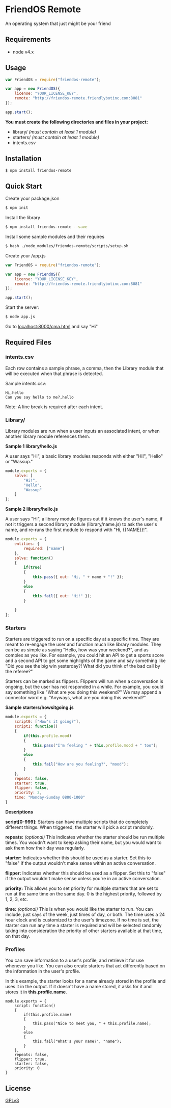 # FriendOS Remote

  An operating system that just might be your friend

## Requirements
- node v4.x

## Usage
```js
var FriendOS = require("friendos-remote");

var app = new FriendOS({
    license: "YOUR_LICENSE_KEY",
    remote: "http://friendos-remote.friendlybotinc.com:8081"
});

app.start(); 
```
**You must create the following directories and files in your project:**
- library/ *(must contain at least 1 module)*
- starters/ *(must contain at least 1 module)*
- intents.csv

## Installation

```bash
$ npm install friendos-remote
```

## Quick Start

Create your package.json

```bash
$ npm init
```

Install the library

```bash
$ npm install friendos-remote --save
```

Install some sample modules and their requires
```bash
$ bash ./node_modules/friendos-remote/scripts/setup.sh
```

Create your /app.js

```js
var FriendOS = require("friendos-remote");

var app = new FriendOS({
    license: "YOUR_LICENSE_KEY",
    remote: "http://friendos-remote.friendlybotinc.com:8081"
});

app.start(); 
```

  Start the server:

```bash
$ node app.js
```

Go to [localhost:8000/cma.html](http://localhost:8000/cma.html) and say "Hi"

## Required Files

### **intents.csv**
Each row contains a sample phrase, a comma, then the Library module that will be executed when that phrase is detected.

Sample intents.csv:
```
Hi,hello
Can you say hello to me?,hello
```

Note: A line break is required after each intent.


### **Library/**

Library modules are run when a user inputs an associated intent, or when another library module references them.

**Sample 1 library/hello.js**

A user says "Hi", a basic library modules responds with either "Hi!", "Hello" or "Wassup."
```js
module.exports = {
	solve: [
		"Hi!",
		"Hello",
		"Wassup"
	]
};
```

**Sample 2 library/hello.js**

A user says "Hi", a library module figures out if it knows the user's name, if not it triggers a second library module (library/name.js) to ask the user's name, and re-runs the first module to respond with "Hi, {{NAME}}!".

```js
module.exports = {
	entities: {
		required: ["name"]
	},
	solve: function()
	{
		if(true)
		{
			this.pass({ out: "Hi, " + name + "!" });
		}
		else
		{
			this.fail({ out: "Hi!" });
		}
		
	}
};
```

### **Starters**

Starters are triggered to run on a specific day at a specific time. They are meant to re-engage the user and function much like library modules. They can be as simple as saying "Hello, how was your weekend?", and as complex as you like. For example, you could hit an API to get a sports score and a second API to get some highlights of the game and say something like "Did you see the big win yesterday?! What did you think of the bad call by the referee?"

Starters can be marked as flippers. Flippers will run when a conversation is ongoing, but the user has not responded in a while. For example, you could say something like "What are you doing this weekend?" We may append a connector word e.g. "Anyways, what are you doing this weekend?" 

**Sample starters/howsitgoing.js**
```js
module.exports = {
	script0: ["How's it going?"],
	script1: function()
	{
		if(this.profile.mood)
		{
			this.pass("I'm feeling " + this.profile.mood + " too");
		}
		else
		{
			this.fail("How are you feeling?", "mood");
		}
	},
	repeats: false,
	starter: true,
	flipper: false,
	priority: 2,
	time: "Monday-Sunday 0800-1000"
}
```

**Descriptions**

**script[0-999]:** Starters can have multiple scripts that do completely different things. When triggered, the starter will pick a script randomly.

**repeats:** _(optional)_ This indicates whether the starter should be run multiple times. You woudn't want to keep asking their name, but you would want to ask them how their day was regularly.

**starter:** Indicates whether this should be used as a starter. Set this to "false" if the output wouldn't make sense within an active conversation.

**flipper:** Indicates whether this should be used as a flipper. Set this to "false" if the output wouldn't make sense unless you're in an active conversation.

**priority:** This allows you to set priority for multiple starters that are set to run at the same time on the same day. 0 is the highest priority, followed by 1, 2, 3, etc.

**time:** _(optional)_ This is when you would like the starter to run. You can include, just says of the week, just times of day, or both. The time uses a 24 hour clock and is customized to the user's timezone. If no time is set, the starter can run any time a starter is required and will be selected randomly taking into consideration the priority of other starters available at that time, on that day.

### **Profiles**

You can save information to a user's profile, and retrieve it for use whenever you like. You can also create starters that act differently based on the information in the user's profile.

In this example, the starter looks for a name already stored in the profile and uses it in the output. If it doesn't have a name stored, it asks for it and stores it in **this.profile.name**.

```
module.exports = {
	script: function()
	{
		if(this.profile.name)
		{
			this.pass("Nice to meet you, " + this.profile.name);
		}
		else
		{
			this.fail("What's your name?", "name");
		}
	},
	repeats: false,
	flipper: true,
	starter: false,
	priority: 0
}
```

## License

  [GPLv3](LICENSE)
